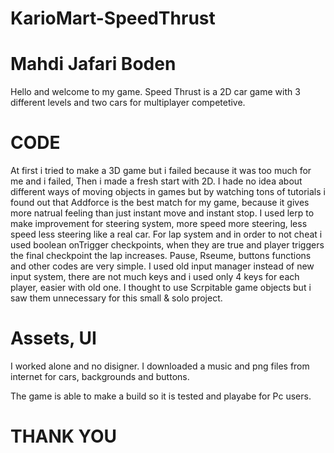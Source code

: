 # KarioMart-SpeedThrust


# Mahdi Jafari Boden


Hello and welcome to my game. Speed Thrust is a 2D car game with 3 different levels and two cars for multiplayer competetive. 

# CODE
At first i tried to make a 3D game but i failed because it was too much for me and i failed, Then i made a fresh start with 2D. I hade no idea about different ways of moving objects in games but by watching tons of tutorials i found out
that Addforce is the best match for my game, because it gives more natrual feeling than just instant move and instant stop. I used lerp to make improvement for steering system, more speed more steering, less speed less steering like a real car.
 For lap system and in order to not cheat i used boolean onTrigger checkpoints, when they are true and player triggers the final checkpoint the lap increases. Pause, Rseume, buttons functions and other codes are very simple.
 I used old input manager instead of new input system, there are not much keys and i used only 4 keys for each player, easier with old one. I thought to use Scrpitable game objects but i saw them unnecessary for this small & solo project.

# Assets, UI
I worked alone and no disigner.
I downloaded a music and png files from internet for cars, backgrounds and buttons.    



The game is able to make a build so it is tested and playabe for Pc users. 

# THANK YOU